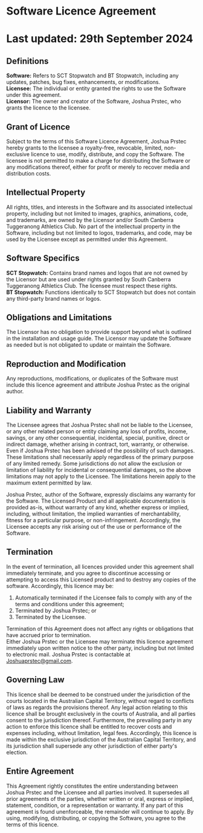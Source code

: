 # Software Licence Agreement 

# Last updated: 29th September 2024

## Definitions

**Software:** Refers to SCT Stopwatch and BT Stopwatch, including any updates, patches, bug fixes, enhancements, or modifications.  
**Licensee:** The individual or entity granted the rights to use the Software under this agreement.  
**Licensor:** The owner and creator of the Software, Joshua Prstec, who grants the licence to the licensee.

## Grant of Licence

Subject to the terms of this Software Licence Agreement, Joshua Prstec hereby grants to the licensee a royalty-free, revocable, limited, non-exclusive licence to use, modify, distribute, and copy the Software. The licensee is not permitted to make a charge for distributing the Software or any modifications thereof, either for profit or merely to recover media and distribution costs.

## Intellectual Property

All rights, titles, and interests in the Software and its associated intellectual property, including but not limited to images, graphics, animations, code, and trademarks, are owned by the Licensor and/or South Canberra Tuggeranong Athletics Club. No part of the intellectual property in the Software, including but not limited to logos, trademarks, and code, may be used by the Licensee except as permitted under this Agreement.

## Software Specifics

**SCT Stopwatch:** Contains brand names and logos that are not owned by the Licensor but are used under rights granted by South Canberra Tuggeranong Athletics Club. The licensee must respect these rights.  
**BT Stopwatch:** Functions identically to SCT Stopwatch but does not contain any third-party brand names or logos.

## Obligations and Limitations

The Licensor has no obligation to provide support beyond what is outlined in the installation and usage guide. The Licensor may update the Software as needed but is not obligated to update or maintain the Software.

## Reproduction and Modification

Any reproductions, modifications, or duplicates of the Software must include this licence agreement and attribute Joshua Prstec as the original author.

## Liability and Warranty

The Licensee agrees that Joshua Prstec shall not be liable to the Licensee, or any other related person or entity claiming any loss of profits, income, savings, or any other consequential, incidental, special, punitive, direct or indirect damage, whether arising in contract, tort, warranty, or otherwise. Even if Joshua Prstec has been advised of the possibility of such damages. These limitations shall necessarily apply regardless of the primary purpose of any limited remedy. Some jurisdictions do not allow the exclusion or limitation of liability for incidental or consequential damages, so the above limitations may not apply to the Licensee. The limitations herein apply to the maximum extent permitted by law.

​​Joshua Prstec, author of the Software, expressly disclaims any warranty for the Software. The Licensed Product and all applicable documentation is provided as-is, without warranty of any kind, whether express or implied, including, without limitation, the implied warranties of merchantability, fitness for a particular purpose, or non-infringement. Accordingly, the Licensee accepts any risk arising out of the use or performance of the Software.

## Termination

In the event of termination, all licences provided under this agreement shall immediately terminate, and you agree to discontinue accessing or attempting to access this Licensed product and to destroy any copies of the software. Accordingly, this licence may be:

1. Automatically terminated if the Licensee fails to comply with any of the terms and conditions under this agreement;  
2. Terminated by Joshua Prstec; or  
3. Terminated by the Licensee.

Termination of this Agreement does not affect any rights or obligations that have accrued prior to termination.  
Either Joshua Prstec or the Licensee may terminate this licence agreement immediately upon written notice to the other party, including but not limited to electronic mail. Joshua Prstec is contactable at [Joshuaprstec@gmail.com](mailto:Joshuaprstec@gmail.com).

## Governing Law

This licence shall be deemed to be construed under the jurisdiction of the courts located in the Australian Capital Territory, without regard to conflicts of laws as regards the provisions thereof. Any legal action relating to this licence shall be brought exclusively in the courts of Australia, and all parties consent to the jurisdiction thereof. Furthermore, the prevailing party in any action to enforce this licence shall be entitled to recover costs and expenses including, without limitation, legal fees. Accordingly, this licence is made within the exclusive jurisdiction of the Australian Capital Territory, and its jurisdiction shall supersede any other jurisdiction of either party's election.

## Entire Agreement

This Agreement rightly constitutes the entire understanding between Joshua Prstec and the Licensee and all parties involved. It supersedes all prior agreements of the parties, whether written or oral, express or implied, statement, condition, or a representation or warranty. If any part of this agreement is found unenforceable, the remainder will continue to apply. By using, modifying, distributing, or copying the Software, you agree to the terms of this licence.
